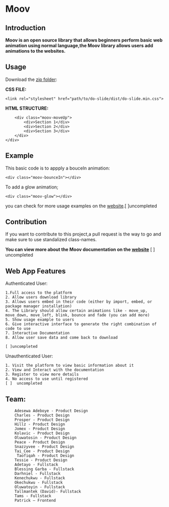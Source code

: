 # Moov

## Introduction

**Moov is an open source library that allows beginners perform basic web animation using normal language,the Moov library allows users add animations to the websites.**


## Usage
Download the [zip folder]():

**CSS FILE:**

`<link rel="stylesheet" href="path/to/do-slide/dist/do-slide.min.css">`

**HTML STRUCTURE:**

```<div class="ds-parent">
    <div class="moov-moveUp">
        <div>Section 1</div>
        <div>Section 2</div>
        <div>Section 3</div>
    </div>
</div>
```

## Example
This basic code is to appply a bouceIn animation:
```
<div class="moov-bounceIn"></div>
```
To add a glow animation;
```
<div class="moov-glow"></div>
```
you can check for more usage examples on the [website](https://tallman98.github.io/Moov-Product/).[ ]uncompleted


## Contribution
 If you want to contribute to this project,a pull request is the way to go and make sure to use standalized class-names.

**You can view more about the Moov documentation on the [website](https://tallman98.github.io/Moov-Product/)** [ ] uncompleted



## Web App Features

Authenticated User:

    1.Full access to the platform
    2. Allow users download library
    3. Allows users embed in their code (either by import, embed, or package manager installation)
    4. The Library should allow certain animations like - move_up, move_down, move_left, blink, bounce and fade (you can add more)
    5. Show usage example to users
    6. Give interactive interface to generate the right combination of code to use 
    7. Interactive Documentation
    8. Allow user save data and come back to download
    
    [ ]uncompleted
    
Unauthenticated User:

    1. Visit the platform to view basic information about it
    2. View and Interact with the documentation
    3. Register to view more details
    4. No access to use until registered
    [ ]  uncompleted 


## Team:


        Adesewa Adeboye - Product Design
        Charles - Product Design
        Prosper - Product Design
        Hillz - Product Design
        Jomex - Product Design
        Kolavic - Product Design
        Oluwatosin - Product Design
        Peace - Product Design
        Snazzyvee - Product Design
        Tai_Cee - Product Design
         Taofiqah - Product Design
        Tessie - Product Design
        Adetayo - Fullstack
        Blessing Garba - Fullstack
        Darhniel - Fullstack
        Kenechukwu - Fullstack
        Okechukwu - Fullstack
        Oluwatoyin - Fullstack
        Tallmantek (David)- Fullstack
        Tams - Fullstack
        Patrick – Frontend




